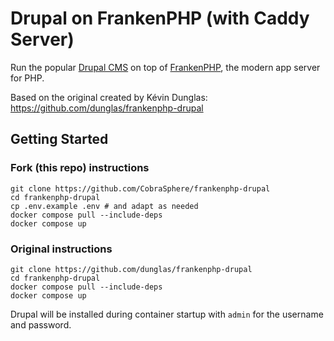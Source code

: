 # Drupal on FrankenPHP (with Caddy Server)

Run the popular [Drupal CMS](https://drupal.org) on top of [FrankenPHP](https://frankenphp.dev),
the modern app server for PHP.

Based on the original created by Kévin Dunglas: https://github.com/dunglas/frankenphp-drupal

## Getting Started

### Fork (this repo) instructions
```
git clone https://github.com/CobraSphere/frankenphp-drupal
cd frankenphp-drupal
cp .env.example .env # and adapt as needed
docker compose pull --include-deps
docker compose up
```

### Original instructions

```
git clone https://github.com/dunglas/frankenphp-drupal
cd frankenphp-drupal
docker compose pull --include-deps
docker compose up
```

Drupal will be installed during container startup with `admin` for the username and password.

